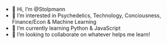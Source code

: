 - 👋 Hi, I’m @Stolpmann
- 👀 I’m interested in Psychedelics, Technology, Conciousness, Finance/Econ & Machine Learning
- 🌱 I’m currently learning Python & JavaScript
- 💞️ I’m looking to collaborate on whatever helps me learn!



